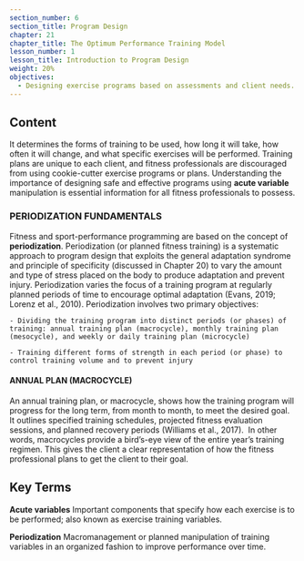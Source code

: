```yaml
---
section_number: 6
section_title: Program Design
chapter: 21
chapter_title: The Optimum Performance Training Model
lesson_number: 1
lesson_title: Introduction to Program Design
weight: 20%
objectives:
  - Designing exercise programs based on assessments and client needs.
---
```


## Content
It determines the forms of training to be used, how long it will take, how often it will change, and what specific exercises will be performed. Training plans are unique to each client, and fitness professionals are discouraged from using cookie-cutter exercise programs or plans. Understanding the importance of designing safe and effective programs using **acute variable** manipulation is essential information for all fitness professionals to possess.

### PERIODIZATION FUNDAMENTALS

Fitness and sport-performance programming are based on the concept of **periodization**. Periodization (or planned fitness training) is a systematic approach to program design that exploits the general adaptation syndrome and principle of specificity (discussed in Chapter 20) to vary the amount and type of stress placed on the body to produce adaptation and prevent injury. Periodization varies the focus of a training program at regularly planned periods of time to encourage optimal adaptation (Evans, 2019; Lorenz et al., 2010). Periodization involves two primary objectives:

	- Dividing the training program into distinct periods (or phases) of training: annual training plan (macrocycle), monthly training plan (mesocycle), and weekly or daily training plan (microcycle)

	- Training different forms of strength in each period (or phase) to control training volume and to prevent injury

#### ANNUAL PLAN (MACROCYCLE)

An annual training plan, or macrocycle, shows how the training program will progress for the long term, from month to month, to meet the desired goal. It outlines specified training schedules, projected fitness evaluation sessions, and planned recovery periods (Williams et al., 2017).  In other words, macrocycles provide a bird’s-eye view of the entire year’s training regimen. This gives the client a clear representation of how the fitness professional plans to get the client to their goal.

## Key Terms

**Acute variables**
Important components that specify how each exercise is to be performed; also known as exercise training variables.

**Periodization**
Macromanagement or planned manipulation of training variables in an organized fashion to improve performance over time.